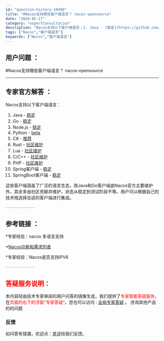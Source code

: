 ```yaml
---
id: "question-history-10498"
title: "#Nacos支持哪些客户端语言？ nacos-opensource"
date: "2024-05-17"
category: "expertConsultation"
description: "Nacos支持以下客户端语言：1. Java - [稳定](https://github.com/alibaba/nacos/tree/develop/client)2. Go - [稳定](https://github.com/nacos-group/nacos-sdk-go)3. Node.js"
tags: ["Nacos","客户端语言"]
keywords: ["Nacos","客户端语言"]
---
```


## 用户问题 ： 
 #Nacos支持哪些客户端语言？ nacos-opensource 

---------------
## 专家官方解答 ：

Nacos支持以下客户端语言：

1. Java - [稳定](https://github.com/alibaba/nacos/tree/develop/client)
2. Go - [稳定](https://github.com/nacos-group/nacos-sdk-go)
3. Node.js - [稳定](https://github.com/nacos-group/nacos-sdk-nodejs)
4. Python - [beta](https://github.com/nacos-group/nacos-sdk-python)
5. C# - [推荐](https://github.com/catcherwong/nacos-sdk-csharp)
6. Rust - [社区维护](https://github.com/nacos-group/nacos-sdk-rust)
7. Lua - [社区维护](https://github.com/nacos-group/nacos-sdk-lua)
8. C/C++ - [社区维护](https://github.com/nacos-group/nacos-sdk-cpp)
9. PHP - [社区维护](https://github.com/nacos-group/nacos-sdk-php)
10. Spring客户端 - [稳定](https://github.com/nacos-group/nacos-spring-project)
11. SpringBoot客户端 - [稳定](https://github.com/nacos-group/nacos-spring-boot-project)

这些客户端涵盖了广泛的语言生态，除Java和Go客户端由Nacos官方主要维护外，其余多由社区贡献并维护，状态从稳定到测试阶段不等。用户可以根据自己的技术栈选择合适的客户端进行集成。


<font color="#949494">---------------</font> 


## 参考链接 ：

*专家经验：nacos 多语言支持 
 
 *[Nacos功能和需求列表](https://nacos.io/docs/latest/archive/feature-list)
 
 *专家经验：Nacos是否支持IPV6 


 <font color="#949494">---------------</font> 
 


## <font color="#FF0000">答疑服务说明：</font> 

本内容经由技术专家审阅的用户问答的镜像生成，我们提供了<font color="#FF0000">专家智能答疑服务</font>，在<font color="#FF0000">页面的右下的浮窗”专家答疑“</font>。您也可以访问 : [全局专家答疑](https://opensource.alibaba.com/chatBot) 。 咨询其他产品的的问题

### 反馈
如问答有错漏，欢迎点：[差评](https://ai.nacos.io/user/feedbackByEnhancerGradePOJOID?enhancerGradePOJOId=13695)给我们反馈。
